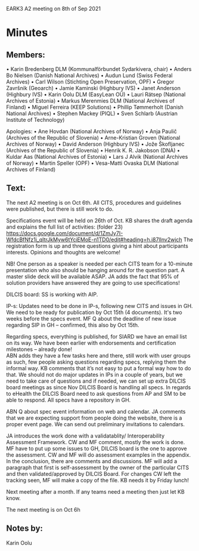 EARK3 A2 meeting on 8th of Sep 2021

# Minutes

## Members:

• Karin Bredenberg DLM (Kommunalförbundet Sydarkivera, chair)
• Anders Bo Nielsen (Danish National Archives)
• Audun Lund (Swiss Federal Archives)
• Carl Wilson (Stichting Open Preservation, OPF)
• Gregor Završnik (Geoarch)
• Jamie Kaminski (Highbury IVS)
• Janet Anderson (Highbury IVS)
• Karin Oolu DLM (EasyLean OÜ)
• Lauri Rätsep (National Archives of Estonia)
• Markus Merenmies DLM (National Archives of Finland)
• Miguel Ferreira (KEEP Solutions)
• Phillip Tømmerholt (Danish National Archives)
• Stephen Mackey (PIQL)
• Sven Schlarb (Austrian Institute of Technology)

Apologies: 
• Ane Hovdan (National Archives of Norway)
• Anja Paulič (Archives of the Republic of Slovenia) 
• Arne-Kristian Groven (National Archives of Norway) 
• David Anderson (Highbury IVS)
• Jože Škofljanec (Archives of the Republic of Slovenia)
• Henrik K. R. Jakobson (DNA)
• Kuldar Aas (National Archives of Estonia)
• Lars J Alvik (National Archives of Norway)
• Martin Speller (OPF) 
• Vesa-Matti Ovaska DLM (National Archives of Finland)



## Text: 

The next A2 meeting is on Oct 6th.
All CITS, procedures and guidelines were published, but there is still work to do. 

Specifications event will be held on 26th of Oct. KB shares the draft agenda and explains the full list of activities: (folder 23) https://docs.google.com/document/d/1ZmJy7I-WfdcBfNfz1i_qItrJkMyw6tYciEMoE-n1TD0/edit#heading=h.i87llnv2wjch
The registration form is up and three questions giving a hint about participants interests. Opinions and thoughts are welcome! 

NB! One person as a speaker is needed per each CITS team for a 10-minute presentation who also should be hanging around for the question part.  A master slide deck will be available ASAP. JA adds the fact that 95% of solution providers have answered they are going to use specifications! 

DILCIS board: SS is working with AIP. 

IP-s: Updates need to be done in IP-s, following new CITS and issues in GH. We need to be ready for publication by Oct 15th (4 documents).  It's two weeks before the specs event. 
MF Q about the deadline of new issue regarding SIP in GH – confirmed, this also by Oct 15th. 

Regarding specs, everything is published, for SIARD we have an email list on its way. We have been earlier with endorsements and certification milestones – already done!  
ABN adds they have a few tasks here and there, still work with user groups as such, few people asking questions regarding specs, replying them the informal way. KB comments that it’s not easy to put a formal way how to do that. We should not do major updates in IPs in a couple of years, but we need to take care of questions and if needed, we can set up extra DILCIS board meetings as since Nov DILCIS Board is handling all specs.  In regards to eHealth the DILCIS Board need to ask questions from AP and SM to be able to respond. All specs have a repository in GH. 

ABN Q about spec event information on web and calendar.  JA comments that we are expecting support from people doing the website, there is a proper event page. We can send out preliminary invitations to calendars. 

JA introduces the work done with a validatablity/ Interoperability Assessment Framework. CW and MF comment, mostly the work is done. MF have to put up some issues to GH, DILCIS board is the one to approve the assessment. CW and MF will do assessment examples in the appendix. In the conclusion, there are comments and discussions. MF will add a paragraph that first is self-assessment by the owner of the particular CITS and then validated/approved by DILCIS Board. For changes CW left the tracking seen, MF will make a copy of the file. 
KB needs it by Friday lunch!

Next meeting after a month. If any teams need a meeting then just let KB know.  

The next meeting is on Oct 6h 

## Notes by: 

Karin Oolu
